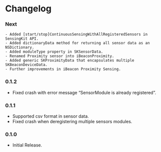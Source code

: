 # Changelog

### Next
	- Added [start/stop]ContinuousSensingWithAllRegisteredSensors in SensingKit API.
	- Added dictionaryData method for returning all sensor data as an NSDictionary.
	- Added moduleType property in SKSensorData.
	- Renamed Proximity sensor into iBeaconProximity.
	- Added generic SKProximityData that encapsulates multiple SKBeaconDeviceData.
	- Further improvements in iBeacon Proximity Sensing.

### 0.1.2
  - Fixed crash with error message “SensorModule is already registered”.

### 0.1.1
  - Supported csv format in sensor data.
  - Fixed crash when deregistering multiple sensors modules.

### 0.1.0
  - Initial Release.
